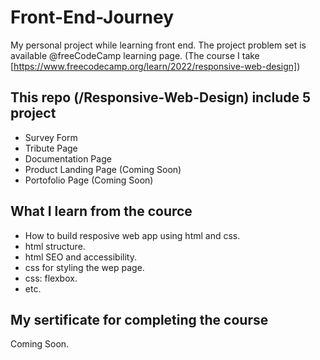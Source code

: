 # Front-End-Journey
My personal project while learning front end.
The project problem set is available @freeCodeCamp learning page.
(The course I take [https://www.freecodecamp.org/learn/2022/responsive-web-design])

## This repo (/Responsive-Web-Design) include 5 project
- Survey Form
- Tribute Page
- Documentation Page
- Product Landing Page (Coming Soon)
- Portofolio Page (Coming Soon)

## What I learn from the cource
- How to build resposive web app using html and css.
- html structure.
- html SEO and accessibility.
- css for styling the wep page.
- css: flexbox.
- etc.

## My sertificate for completing the course
Coming Soon.
